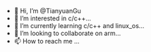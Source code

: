 - 👋 Hi, I’m @TianyuanGu
- 👀 I’m interested in c/c++...
- 🌱 I’m currently learning c/c++ and linux_os...
- 💞️ I’m looking to collaborate on arm...
- 📫 How to reach me ...

<!---
TianyuanGu/TianyuanGu is a ✨ special ✨ repository because its `README.md` (this file) appears on your GitHub profile.
You can click the Preview link to take a look at your changes.
--->
